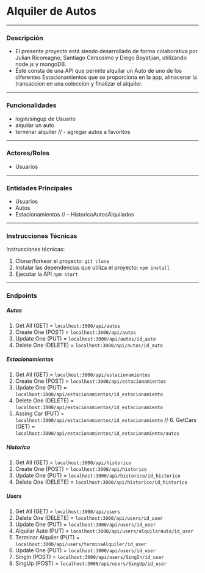 
# Alquiler de Autos

---

### Descripción
- El presente proyecto está siendo desarrollado de forma colaborativa por Julian Ricomagno, Santiago Cersosimo y Diego Boyatjian, utilizando node.js y mongoDB.
- Éste consta de una API que permite alquilar un Auto de uno de los diferentes Estacionamientos que se proporciona en la app, almacenar la transaccion en una coleccion y finalizar el alquiler.

---

### Funcionalidades
- login/singup de Usuario
- alquilar un auto
- terminar alquiler
// - agregar autos a favoritos

---

### Actores/Roles
- Usuarios

---

### Entidades Principales
- Usuarios
- Autos
- Estacionamientos
// - HistoricoAutosAlquilados

---

### Instrucciones Técnicas
Instrucciones técnicas:
1. Clonar/forkear el proyecto: `git clone`
2. Instalar las dependencias que utiliza el proyecto: `npm install`
3. Ejecutar la API `npm start`

---

### Endpoints

##### Autos

1. Get All (GET) = `localhost:3000/api/autos`
2. Create One (POST) = `localhost:3000/api/autos`
3. Update One (PUT) = `localhost:3000/api/autos/id_auto`
4. Delete One (DELETE) = `localhost:3000/api/autos/id_auto` 

##### Estacionamientos

1. Get All (GET) = `localhost:3000/api/estacionamientos`
2. Create One (POST) = `localhost:3000/api/estacionamientos`
3. Update One (PUT) = `localhost:3000/api/estacionamientos/id_estacionamiento`
4. Delete One (DELETE) = `localhost:3000/api/estacionamientos/id_estacionamiento` 
5. Assing Car (PUT) = `localhost:3000/api/estacionamientos/id_estacionamiento`
// 6. GetCars (GET) = `localhost:3000/api/estacionamientos/id_estacionamiento/autos`

##### Historico

1. Get All (GET) = `localhost:3000/api/historico`
2. Create One (POST) = `localhost:3000/api/historico`
3. Update One (PUT) = `localhost:3000/api/historico/id_historico`
4. Delete One (DELETE) = `localhost:3000/api/historico/id_historico` 

##### Users

1. Get All (GET) = `localhost:3000/api/users`
2. Delete One (DELETE) = `localhost:3000/api/users/id_user`
3. Update One (PUT) = `localhost:3000/api/users/id_user`
4. Alquilar Auto (PUT) = `localhost:3000/api/users/alquilarAuto/id_user`
5. Terminar Alquiler (PUT) = `localhost:3000/api/users/terminaAlquiler/id_user`
6. Update One (PUT) = `localhost:3000/api/users/id_user`
7. SingIn (POST) = `localhost:3000/api/users/SingIn/id_user`
8. SingUp (POST) = `localhost:3000/api/users/SingUp/id_user` 